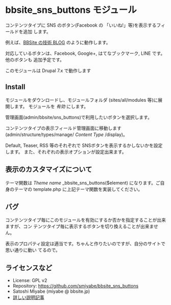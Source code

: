 # bbsite_sns_buttons モジュール

コンテンツタイプに SNS のボタン(Facebook の 「いいね!」等)を表示するフィールドを追加
します。

例えば、[BBSite の技術 BLOG](http://bbsite.jp/blog) のように動作します。

対応しているボタンは、Facebook, Google+, はてなブックマーク, LINE です。他のボタンも
追加予定です。

このモジュールは Drupal 7.x で動作します

## Install

モジュールをダウンロードし、モジュールフォルダ (sites/all/modules 等)に展開します。
モジュールを *有効* にします。

管理画面(admin/bbsite/sns_buttons)で利用したいボタンを選択します。

コンテンツタイプの表示フィールド管理画面に移動します
(admin/structure/types/manage/ *Content Type* /display)。

Default, Teaser, RSS 等のそれぞれで SNSボタンを表示するかしないかを設定します。
また、それぞれの表示オプションが設定出来ます。


## 表示のカスタマイズについて

テーマ関数は *Theme name* _bbsite_sns_buttons($element) になります。ご自身のテーマの
template.php に上記テーマ関数を実装してください。


## バグ

コンテンツタイプ毎にこのモジュールを有効にするか否かを指定することが出来ますが、コン
テンツタイプ毎に表示するボタンを切り換えることが出来ません。

表示のプロパティ設定は適当です。ちゃんと作りたいのですが、自分のサイトで思い通りに動い
てるので。


## ライセンスなど

- License: GPL v2
- Repository:  https://github.com/smiyabe/bbsite_sns_buttons
- Satoshi Miyabe (miyabe @ bbsite.jp)
- [詳しい説明記事](http://bbsite.jp/blog/bbsite-sns-buttons-module-released "投稿の任意の位置に SNS のボタンを表示できるモジュールをつくりました | BBSite")




